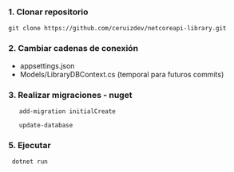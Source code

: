 ### 1. Clonar repositorio
``` 
git clone https://github.com/ceruizdev/netcoreapi-library.git
```

### 2. Cambiar cadenas de conexión 
 - appsettings.json
 - Models/LibraryDBContext.cs (temporal para futuros commits)
 
### 3. Realizar migraciones - nuget
```
   add-migration initialCreate
```

```
   update-database
```
### 5. Ejecutar 
 ``` 
  dotnet run
 ```
